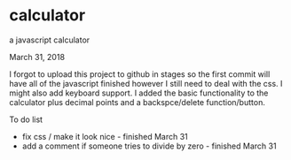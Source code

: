 # calculator
a javascript calculator

March 31, 2018

I forgot to upload this project to github in stages so the first commit will have all of the javascript finished however I still need to deal with the css. I might also add keyboard support. 
I added the basic functionality to the calculator plus decimal points and a backspce/delete function/button. 

To do list 
- fix css / make it look nice - finished March 31
- add a comment if someone tries to divide by zero - finished March 31


